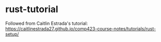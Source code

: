 # rust-tutorial

Followed from Caitlin Estrada's tutorial: https://caitlinestrada27.github.io/comp423-course-notes/tutorials/rust-setup/ 